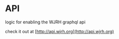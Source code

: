 # API
logic for enabling the WJRH graphql api

check it out at [http://api.wjrh.org](http://api.wjrh.org)
